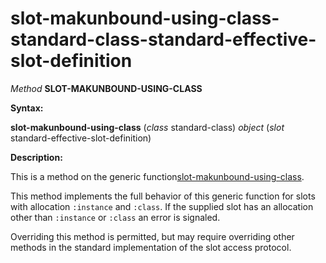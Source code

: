 slot-makunbound-using-class-standard-class-standard-effective-slot-definition
=============================================================================

*Method* **SLOT-MAKUNBOUND-USING-CLASS**

**Syntax:**

**slot-makunbound-using-class** (*class* standard-class) *object* (*slot* standard-effective-slot-definition)

**Description:**

This is a method on the generic function[slot-makunbound-using-class](/meta-object-protocol/slot-makunbound-using-class).

This method implements the full behavior of this generic function for slots with allocation `:instance` and `:class`. If the supplied slot has an allocation other than `:instance` or `:class` an error is signaled.

Overriding this method is permitted, but may require overriding other methods in the standard implementation of the slot access protocol.
